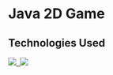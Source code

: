 # Java 2D Game

## Technologies Used
<kbd> <a href="https://www.java.com/" target="_blank"> <img src="https://img.shields.io/badge/Java-E76F00?style=for-the-badge&logo=java&logoColor=white" /> </a> </kbd>
<kbd> <a href="https://www.eclipse.org/ide/" target="_blank"> <img src="https://img.shields.io/badge/Eclipse-4800C4?style=for-the-badge&logo=eclipse&logoColor=white" /> </a> </kbd>

